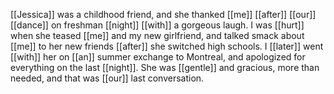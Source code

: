 [[Jessica]] was a childhood friend, and she thanked [[me]] [[after]] [[our]] [[dance]] on freshman [[night]] [[with]] a gorgeous laugh. I was [[hurt]] when she teased [[me]] and my new girlfriend, and talked smack about [[me]] to her new friends [[after]] she switched high schools. I [[later]] went [[with]] her on [[an]] summer exchange to Montreal, and apologized for everything on the last [[night]]. She was [[gentle]] and gracious, more than needed, and that was [[our]] last conversation.  